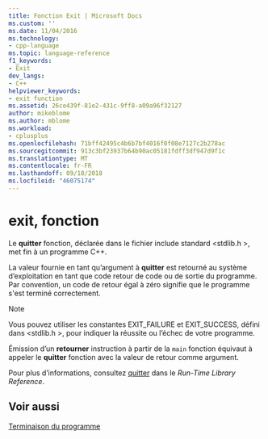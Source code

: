 ```yaml
---
title: Fonction Exit | Microsoft Docs
ms.custom: ''
ms.date: 11/04/2016
ms.technology:
- cpp-language
ms.topic: language-reference
f1_keywords:
- Exit
dev_langs:
- C++
helpviewer_keywords:
- exit function
ms.assetid: 26ce439f-81e2-431c-9ff8-a09a96f32127
author: mikeblome
ms.author: mblome
ms.workload:
- cplusplus
ms.openlocfilehash: 71bff42495c4b6b7bf4016f0f08e7127c2b278ac
ms.sourcegitcommit: 913c3bf23937b64b90ac05181fdff3df947d9f1c
ms.translationtype: MT
ms.contentlocale: fr-FR
ms.lasthandoff: 09/18/2018
ms.locfileid: "46075174"
---
```

# <a name="exit-function"></a>exit, fonction

Le **quitter** fonction, déclarée dans le fichier include standard \<stdlib.h >, met fin à un programme C++.

La valeur fournie en tant qu’argument à **quitter** est retourné au système d’exploitation en tant que code retour de code ou de sortie du programme. Par convention, un code de retour égal à zéro signifie que le programme s'est terminé correctement.

> [!NOTE]
>  Vous pouvez utiliser les constantes EXIT_FAILURE et EXIT_SUCCESS, défini dans \<stdlib.h >, pour indiquer la réussite ou l’échec de votre programme.

Émission d’un **retourner** instruction à partir de la `main` fonction équivaut à appeler le **quitter** fonction avec la valeur de retour comme argument.

Pour plus d’informations, consultez [quitter](../c-runtime-library/reference/exit-exit-exit.md) dans le *Run-Time Library Reference*.

## <a name="see-also"></a>Voir aussi

[Terminaison du programme](../cpp/program-termination.md)